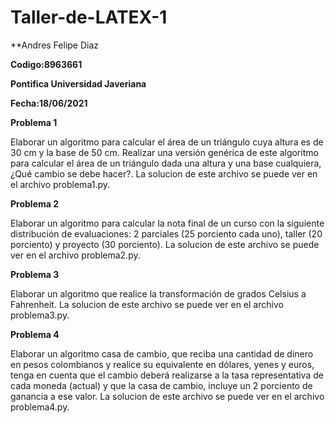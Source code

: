 # Taller-de-LATEX-1
**Andres Felipe Diaz 

**Codigo:8963661**

**Pontifica Universidad Javeriana**

**Fecha:18/06/2021**

**Problema 1**

Elaborar un algoritmo para calcular el área de un triángulo cuya altura es de 30 cm y la base de 50 cm. Realizar una versión genérica de este algoritmo para calcular el área de un triángulo dada una altura y una base cualquiera, ¿Qué cambio se debe hacer?. La solucion de este archivo se puede ver en el archivo problema1.py.

**Problema 2**

Elaborar un algoritmo para calcular la nota final de un curso con la siguiente distribución de
evaluaciones: 2 parciales (25 porciento cada uno), taller (20 porciento) y proyecto (30 porciento). La solucion de este archivo se puede ver en el archivo problema2.py.

**Problema 3**

Elaborar un algoritmo que realice la transformación de grados Celsius a Fahrenheit. La solucion de este archivo se puede ver en el archivo problema3.py.

**Problema 4**

Elaborar un algoritmo casa de cambio, que reciba una cantidad de dinero en pesos colombianos y realice su equivalente en dólares, yenes y euros, tenga en cuenta que el cambio deberá realizarse a la tasa representativa de cada moneda (actual) y que la casa de cambio, incluye un 2 porciento de ganancia a ese valor. La solucion de este archivo se puede ver en el archivo problema4.py.
